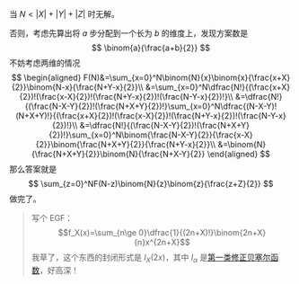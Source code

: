 当 $N<|X|+|Y|+|Z|$ 时无解。

否则，考虑先算出将 $a$ 步分配到一个长为 $b$ 的维度上，发现方案数是
$$
\binom{a}{\frac{a+b}{2}}
$$
不妨考虑两维的情况
$$
\begin{aligned}
F(N)&=\sum_{x=0}^N\binom{N}{x}\binom{x}{\frac{x+X}{2}}\binom{N-x}{\frac{N+Y-x}{2}}\\
&=\sum_{x=0}^N\dfrac{N!}{(\frac{x+X}{2})!(\frac{x-X}{2})!(\frac{N+Y-x}{2})!(\frac{N-Y-x}{2})!}\\
&=\dfrac{N!}{(\frac{N-X-Y}{2})!(\frac{N+X+Y}{2})!}\sum_{x=0}^N\dfrac{(N-X-Y)!(N+X+Y)!}{(\frac{x+X}{2})!(\frac{x-X}{2})!(\frac{N+Y-x}{2})!(\frac{N-Y-x}{2})!}\\
&=\dfrac{N!}{(\frac{N-X-Y}{2})!(\frac{N+X+Y}{2})!}\sum_{x=0}^N\binom{\frac{N-X-Y}{2}}{\frac{x-X}{2}}\binom{\frac{N+X+Y}{2}}{\frac{N+Y-x}{2}}\\
&=\binom{N}{\frac{N+X+Y}{2}}\binom{N}{\frac{N+X-Y}{2}}
\end{aligned}
$$
那么答案就是
$$
\sum_{z=0}^NF(N-z)\binom{N}{z}\binom{z}{\frac{z+Z}{2}}
$$
做完了。

> 写个 EGF：
> $$f_X(x)=\sum_{n\ge 0}\dfrac{1}{(2n+X)!}\binom{2n+X}{n}x^{2n+X}$$
> 我草了，这个东西的封闭形式是 $I_X(2x)$，其中 $I_{\alpha}$ 是[第一类修正贝塞尔函数](https://en.wikipedia.org/wiki/Bessel_function#Modified_Bessel_functions)，好高深！